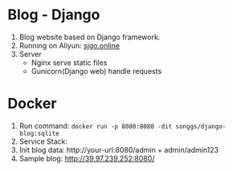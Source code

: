 # Blog - Django
1. Blog website based on Django framework. 
2. Running on Aliyun: [sjgo.online](http://39.97.239.252/)
3. Server
    - Nginx serve static files
    - Gunicorn(Django web) handle requests

# Docker
1. Run command: ```docker run -p 8080:8080 -dit songgs/django-blog:sqlite```
2. Service Stack:
3. Init blog data: http://your-url:8080/admin + admin/admin123
4. Sample blog: http://39.97.239.252:8080/
